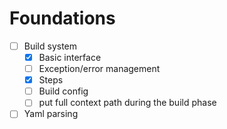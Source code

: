 # Foundations
- [ ] Build system
  - [X] Basic interface
  - [ ] Exception/error management
  - [X] Steps
  - [ ] Build config
  - [ ] put full context path during the build phase
- [ ] Yaml parsing